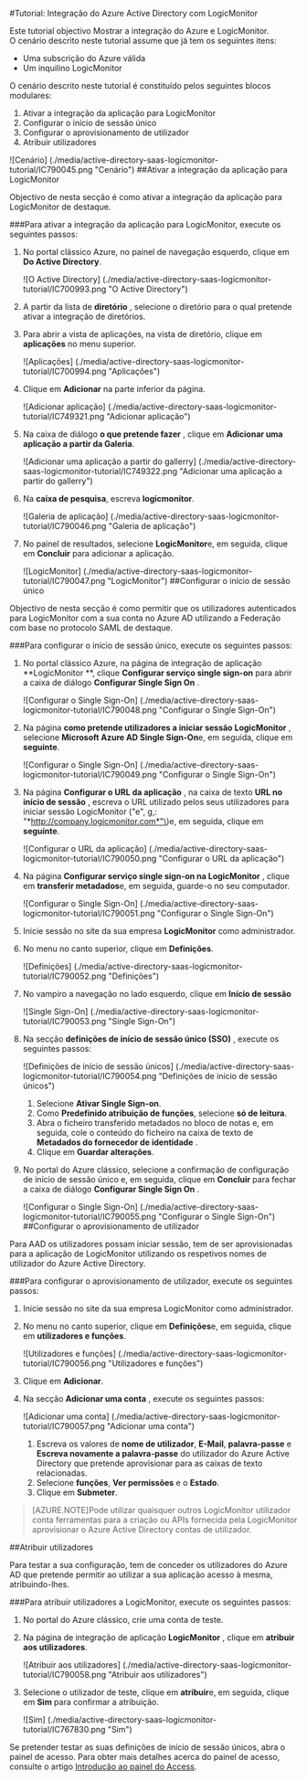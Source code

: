 <properties 
    pageTitle="Tutorial: Integração do Azure Active Directory com LogicMonitor | Microsoft Azure" 
    description="Saiba como utilizar LogicMonitor com o Azure Active Directory para permitir o início de sessão único, aprovisionamento automatizado e mais!" 
    services="active-directory" 
    authors="jeevansd"  
    documentationCenter="na" 
    manager="femila"/>
<tags 
    ms.service="active-directory" 
    ms.devlang="na" 
    ms.topic="article" 
    ms.tgt_pltfrm="na" 
    ms.workload="identity" 
    ms.date="09/29/2016" 
    ms.author="jeedes" />

#<a name="tutorial-azure-active-directory-integration-with-logicmonitor"></a>Tutorial: Integração do Azure Active Directory com LogicMonitor
  
Este tutorial objectivo Mostrar a integração do Azure e LogicMonitor.  
O cenário descrito neste tutorial assume que já tem os seguintes itens:

-   Uma subscrição do Azure válida
-   Um inquilino LogicMonitor
  
O cenário descrito neste tutorial é constituído pelos seguintes blocos modulares:

1.  Ativar a integração da aplicação para LogicMonitor
2.  Configurar o início de sessão único
3.  Configurar o aprovisionamento de utilizador
4.  Atribuir utilizadores

![Cenário] (./media/active-directory-saas-logicmonitor-tutorial/IC790045.png "Cenário")
##<a name="enabling-the-application-integration-for-logicmonitor"></a>Ativar a integração da aplicação para LogicMonitor
  
Objectivo de nesta secção é como ativar a integração da aplicação para LogicMonitor de destaque.

###<a name="to-enable-the-application-integration-for-logicmonitor-perform-the-following-steps"></a>Para ativar a integração da aplicação para LogicMonitor, execute os seguintes passos:

1.  No portal clássico Azure, no painel de navegação esquerdo, clique em **Do Active Directory**.

    ![O Active Directory] (./media/active-directory-saas-logicmonitor-tutorial/IC700993.png "O Active Directory")

2.  A partir da lista de **diretório** , selecione o diretório para o qual pretende ativar a integração de diretórios.

3.  Para abrir a vista de aplicações, na vista de diretório, clique em **aplicações** no menu superior.

    ![Aplicações] (./media/active-directory-saas-logicmonitor-tutorial/IC700994.png "Aplicações")

4.  Clique em **Adicionar** na parte inferior da página.

    ![Adicionar aplicação] (./media/active-directory-saas-logicmonitor-tutorial/IC749321.png "Adicionar aplicação")

5.  Na caixa de diálogo **o que pretende fazer** , clique em **Adicionar uma aplicação a partir da Galeria**.

    ![Adicionar uma aplicação a partir do gallerry] (./media/active-directory-saas-logicmonitor-tutorial/IC749322.png "Adicionar uma aplicação a partir do gallerry")

6.  Na **caixa de pesquisa**, escreva **logicmonitor**.

    ![Galeria de aplicação] (./media/active-directory-saas-logicmonitor-tutorial/IC790046.png "Galeria de aplicação")

7.  No painel de resultados, selecione **LogicMonitor**e, em seguida, clique em **Concluir** para adicionar a aplicação.

    ![LogicMonitor] (./media/active-directory-saas-logicmonitor-tutorial/IC790047.png "LogicMonitor")
##<a name="configuring-single-sign-on"></a>Configurar o início de sessão único
  
Objectivo de nesta secção é como permitir que os utilizadores autenticados para LogicMonitor com a sua conta no Azure AD utilizando a Federação com base no protocolo SAML de destaque.

###<a name="to-configure-single-sign-on-perform-the-following-steps"></a>Para configurar o início de sessão único, execute os seguintes passos:

1.  No portal clássico Azure, na página de integração de aplicação **LogicMonitor **, clique **Configurar serviço single sign-on** para abrir a caixa de diálogo **Configurar Single Sign On** .

    ![Configurar o Single Sign-On] (./media/active-directory-saas-logicmonitor-tutorial/IC790048.png "Configurar o Single Sign-On")

2.  Na página **como pretende utilizadores a iniciar sessão LogicMonitor** , selecione **Microsoft Azure AD Single Sign-On**e, em seguida, clique em **seguinte**.

    ![Configurar o Single Sign-On] (./media/active-directory-saas-logicmonitor-tutorial/IC790049.png "Configurar o Single Sign-On")

3.  Na página **Configurar o URL da aplicação** , na caixa de texto **URL no início de sessão** , escreva o URL utilizado pelos seus utilizadores para iniciar sessão LogicMonitor \("e", g,: "*http://company.logicmonitor.com*"\)e, em seguida, clique em **seguinte**.

    ![Configurar o URL da aplicação] (./media/active-directory-saas-logicmonitor-tutorial/IC790050.png "Configurar o URL da aplicação")

4.  Na página **Configurar serviço single sign-on na LogicMonitor** , clique em **transferir metadados**e, em seguida, guarde-o no seu computador.

    ![Configurar o Single Sign-On] (./media/active-directory-saas-logicmonitor-tutorial/IC790051.png "Configurar o Single Sign-On")

5.  Inicie sessão no site da sua empresa **LogicMonitor** como administrador.

6.  No menu no canto superior, clique em **Definições**.

    ![Definições] (./media/active-directory-saas-logicmonitor-tutorial/IC790052.png "Definições")

7.  No vampiro a navegação no lado esquerdo, clique em **Início de sessão**

    ![Single Sign-On] (./media/active-directory-saas-logicmonitor-tutorial/IC790053.png "Single Sign-On")

8.  Na secção **definições de início de sessão único (SSO)** , execute os seguintes passos:

    ![Definições de início de sessão únicos] (./media/active-directory-saas-logicmonitor-tutorial/IC790054.png "Definições de início de sessão únicos")

    1.  Selecione **Ativar Single Sign-on**.
    2.  Como **Predefinido atribuição de funções**, selecione **só de leitura**.
    3.  Abra o ficheiro transferido metadados no bloco de notas e, em seguida, cole o conteúdo do ficheiro na caixa de texto de **Metadados do fornecedor de identidade** .
    4.  Clique em **Guardar alterações**.

9.  No portal do Azure clássico, selecione a confirmação de configuração de início de sessão único e, em seguida, clique em **Concluir** para fechar a caixa de diálogo **Configurar Single Sign On** .

    ![Configurar o Single Sign-On] (./media/active-directory-saas-logicmonitor-tutorial/IC790055.png "Configurar o Single Sign-On")
##<a name="configuring-user-provisioning"></a>Configurar o aprovisionamento de utilizador
  
Para AAD os utilizadores possam iniciar sessão, tem de ser aprovisionadas para a aplicação de LogicMonitor utilizando os respetivos nomes de utilizador do Azure Active Directory.

###<a name="to-configure-user-provisioning-perform-the-following-steps"></a>Para configurar o aprovisionamento de utilizador, execute os seguintes passos:

1.  Inicie sessão no site da sua empresa LogicMonitor como administrador.

2.  No menu no canto superior, clique em **Definições**e, em seguida, clique em **utilizadores e funções**.

    ![Utilizadores e funções] (./media/active-directory-saas-logicmonitor-tutorial/IC790056.png "Utilizadores e funções")

3.  Clique em **Adicionar**.

4.  Na secção **Adicionar uma conta** , execute os seguintes passos:

    ![Adicionar uma conta] (./media/active-directory-saas-logicmonitor-tutorial/IC790057.png "Adicionar uma conta")

    1.  Escreva os valores de **nome de utilizador**, **E-Mail**, **palavra-passe** e **Escreva novamente a palavra-passe** do utilizador do Azure Active Directory que pretende aprovisionar para as caixas de texto relacionadas.
    2.  Selecione **funções**, **Ver permissões** e o **Estado**.
    3.  Clique em **Submeter**.

>[AZURE.NOTE]Pode utilizar quaisquer outros LogicMonitor utilizador conta ferramentas para a criação ou APIs fornecida pela LogicMonitor aprovisionar o Azure Active Directory contas de utilizador.

##<a name="assigning-users"></a>Atribuir utilizadores
  
Para testar a sua configuração, tem de conceder os utilizadores do Azure AD que pretende permitir ao utilizar a sua aplicação acesso à mesma, atribuindo-lhes.

###<a name="to-assign-users-to-logicmonitor-perform-the-following-steps"></a>Para atribuir utilizadores a LogicMonitor, execute os seguintes passos:

1.  No portal do Azure clássico, crie uma conta de teste.

2.  Na página de integração de aplicação **LogicMonitor** , clique em **atribuir aos utilizadores**.

    ![Atribuir aos utilizadores] (./media/active-directory-saas-logicmonitor-tutorial/IC790058.png "Atribuir aos utilizadores")

3.  Selecione o utilizador de teste, clique em **atribuir**e, em seguida, clique em **Sim** para confirmar a atribuição.

    ![Sim] (./media/active-directory-saas-logicmonitor-tutorial/IC767830.png "Sim")
  
Se pretender testar as suas definições de início de sessão únicos, abra o painel de acesso. Para obter mais detalhes acerca do painel de acesso, consulte o artigo [Introdução ao painel do Access](active-directory-saas-access-panel-introduction.md).




